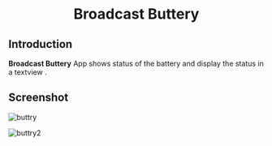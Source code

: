 
<h1 align="center">Broadcast Buttery</h1>
<p align="center">

## Introduction
  
<b>Broadcast Buttery</b> App shows status of the battery and display the status in a textview
  .

## Screenshot
![buttry](https://user-images.githubusercontent.com/92260336/145703328-453a1d47-f6b9-4678-974c-4f976c19580a.PNG)
  
![buttry2](https://user-images.githubusercontent.com/92260336/145703395-b8b7ed0d-2777-45c7-ba51-e0590fa20d54.PNG)
